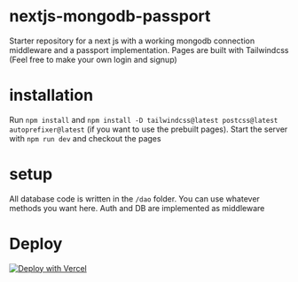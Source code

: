 # nextjs-mongodb-passport
Starter repository for a next js with a working mongodb connection middleware and a passport implementation.  Pages are built with Tailwindcss (Feel free to make your own login and signup)

# installation

Run `npm install` and `npm install -D tailwindcss@latest postcss@latest autoprefixer@latest` (if you want to use the prebuilt pages).
Start the server with `npm run dev` and checkout the pages

# setup

All database code is written in the `/dao` folder.  You can use whatever methods you want here.  Auth and DB are implemented as middleware

# Deploy
[![Deploy with Vercel](https://vercel.com/button)](https://vercel.com/new/clone?repository-url=https%3A%2F%2Fgithub.com%2Ftagemehta%2Fnextjs-mongodb-passport&env=APP_DB_URI,APP_NS,SESSION_SECRET)
